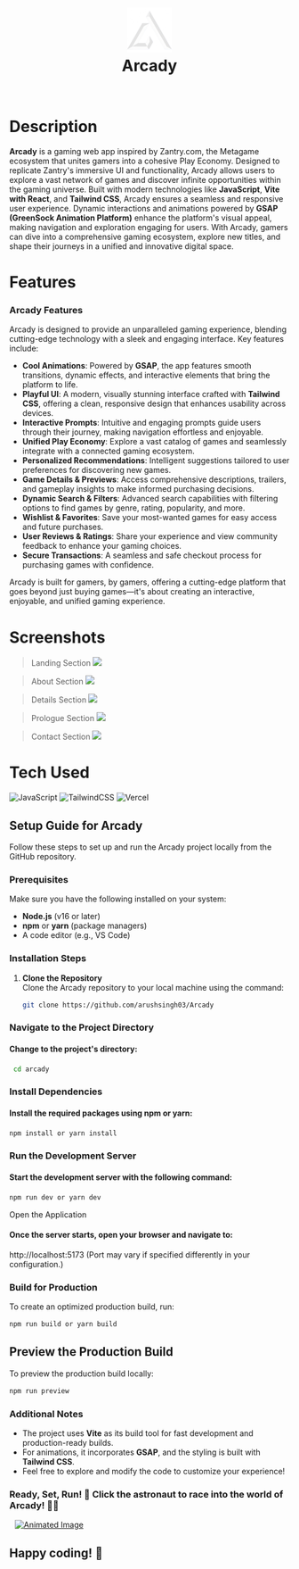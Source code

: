 <div align="center">
      <h1> <img src="https://github.com/arushsingh03/Arcady/blob/main/public/img/logo.png" width="80px"><br/>Arcady</h1>
     </div>
<p align="center"> <a href="https://arcady.vercel.app/" target="_blank"><img alt="" src="https://img.shields.io/badge/Website-EA4C89?style=normal&logo=dribbble&logoColor=white" style="vertical-align:center" /></a> <a href="https://x.com/arush_singh03" target="_blank"><img alt="" src="https://img.shields.io/badge/Twitter-1DA1F2?style=normal&logo=twitter&logoColor=white" style="vertical-align:center" /></a> <a href="https://www.instagram.com/arushsingh03/" target="_blank"><img alt="" src="https://img.shields.io/badge/Instagram-E4405F?style=normal&logo=instagram&logoColor=white" style="vertical-align:center" /></a> <a href="https://www.linkedin.com/in/arushsingh03/}" target="_blank"><img alt="" src="https://img.shields.io/badge/LinkedIn-0077B5?style=normal&logo=linkedin&logoColor=white" style="vertical-align:center" /></a> </p>

# Description
**Arcady** is a gaming web app inspired by Zantry.com, the Metagame ecosystem that unites gamers into a cohesive Play Economy. Designed to replicate Zantry's immersive UI and functionality, Arcady allows users to explore a vast network of games and discover infinite opportunities within the gaming universe.    Built with modern technologies like **JavaScript**, **Vite with React**, and **Tailwind CSS**, Arcady ensures a seamless and responsive user experience. Dynamic interactions and animations powered by **GSAP (GreenSock Animation Platform)** enhance the platform's visual appeal, making navigation and exploration engaging for users.    With Arcady, gamers can dive into a comprehensive gaming ecosystem, explore new titles, and shape their journeys in a unified and innovative digital space.

# Features
### **Arcady Features**  

Arcady is designed to provide an unparalleled gaming experience, blending cutting-edge technology with a sleek and engaging interface. Key features include:  

- **Cool Animations**: Powered by **GSAP**, the app features smooth transitions, dynamic effects, and interactive elements that bring the platform to life.  
- **Playful UI**: A modern, visually stunning interface crafted with **Tailwind CSS**, offering a clean, responsive design that enhances usability across devices.  
- **Interactive Prompts**: Intuitive and engaging prompts guide users through their journey, making navigation effortless and enjoyable.  
- **Unified Play Economy**: Explore a vast catalog of games and seamlessly integrate with a connected gaming ecosystem.  
- **Personalized Recommendations**: Intelligent suggestions tailored to user preferences for discovering new games.  
- **Game Details & Previews**: Access comprehensive descriptions, trailers, and gameplay insights to make informed purchasing decisions.  
- **Dynamic Search & Filters**: Advanced search capabilities with filtering options to find games by genre, rating, popularity, and more.  
- **Wishlist & Favorites**: Save your most-wanted games for easy access and future purchases.  
- **User Reviews & Ratings**: Share your experience and view community feedback to enhance your gaming choices.  
- **Secure Transactions**: A seamless and safe checkout process for purchasing games with confidence.  

Arcady is built for gamers, by gamers, offering a cutting-edge platform that goes beyond just buying games—it's about creating an interactive, enjoyable, and unified gaming experience.
# Screenshots

> Landing Section 
 <img src="https://i.imgur.com/EgWLe7y.png"> <br/>
 
 
 > About Section
 <img src="https://i.imgur.com/zQwM6TV.png"> <br/>

 
 > Details Section
 <img src="https://i.imgur.com/1pKn6ul.png"> <br/>

 
 > Prologue Section
 <img src="https://i.imgur.com/UBISOpn.png"> <br/>

 > Contact Section 
 <img src="https://i.imgur.com/Z9sQRE0.png"> <br/>
 
# Tech Used
 ![JavaScript](https://img.shields.io/badge/javascript-%23323330.svg?style=for-the-badge&logo=javascript&logoColor=%23F7DF1E) ![TailwindCSS](https://img.shields.io/badge/tailwindcss-%2338B2AC.svg?style=for-the-badge&logo=tailwind-css&logoColor=white) ![Vercel](https://img.shields.io/badge/vercel-%23000000.svg?style=for-the-badge&logo=vercel&logoColor=white)
      
## Setup Guide for Arcady  

Follow these steps to set up and run the Arcady project locally from the GitHub repository.  

### Prerequisites  
Make sure you have the following installed on your system:  
- **Node.js** (v16 or later)  
- **npm** or **yarn** (package managers)  
- A code editor (e.g., VS Code)  

### Installation Steps  

1. **Clone the Repository**  
   Clone the Arcady repository to your local machine using the command:  
   ```bash
   git clone https://github.com/arushsingh03/Arcady
### Navigate to the Project Directory
#### Change to the project's directory:

```bash
 cd arcady
```

### Install Dependencies
#### Install the required packages using npm or yarn: 
```bash 
npm install or yarn install
```
### Run the Development Server
#### Start the development server with the following command:

```bash 
npm run dev or yarn dev 
```
Open the Application
#### Once the server starts, open your browser and navigate to:

http://localhost:5173
(Port may vary if specified differently in your configuration.)

### Build for Production  

To create an optimized production build, run:  

```bash
npm run build or yarn build
```
## Preview the Production Build  

To preview the production build locally:  

```bash
npm run preview
``` 
### Additional Notes  

- The project uses **Vite** as its build tool for fast development and production-ready builds.  
- For animations, it incorporates **GSAP**, and the styling is built with **Tailwind CSS**.  
- Feel free to explore and modify the code to customize your experience!  

### Ready, Set, Run! 🚀 Click the astronaut to race into the world of Arcady! 🏃‍♂️
<a href="https://arcady.vercel.app/" target="_blank">
    <img src="https://www.animatedimages.org/data/media/45/animated-astronaut-image-0021.gif" alt="Animated Image" style="margin-left: 10px; width: 50px; height: 50px;">
</a>


## **Happy coding! 🚀**

<!-- </> with 💛 by readMD (https://readmd.itsvg.in) -->
    
